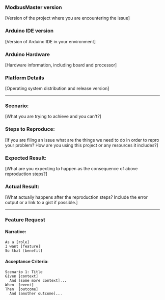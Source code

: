 <!----------------------------------------------------------------------------
Title - ensure the issue title is clear & concise
- QUESTIONS - describe the specific question
- BUG REPORTS - describe an activity
- FEATURE REQUESTS - describe an activity
-->

<!----------------------------------------------------------------------------
Provide the following information for all issues. Replace [brackets] and placeholder text with your responses.
(QUESTIONS, BUG REPORTS, FEATURE REQUESTS)
-->
### ModbusMaster version
[Version of the project where you are encountering the issue]

### Arduino IDE version
[Version of Arduino IDE in your environment]

### Arduino Hardware
[Hardware information, including board and processor]

### Platform Details
[Operating system distribution and release version]

---
<!----------------------------------------------------------------------------
Provide the following for QUESTIONS & BUG REPORTS. Replace [brackets] and placeholder text with your responses.
-->
### Scenario:
[What you are trying to achieve and you can't?]

### Steps to Reproduce:
[If you are filing an issue what are the things we need to do in order to repro your problem? How are you using this project or any resources it includes?]

### Expected Result:
[What are you expecting to happen as the consequence of above reproduction steps?]

### Actual Result:
[What actually happens after the reproduction steps? Include the error output or a link to a gist if possible.]

---
<!----------------------------------------------------------------------------
Provide the following for FEATURE REQUESTS. Replace [brackets] and placeholder text with your responses.
Refer to [What's in a Story?](https://dannorth.net/whats-in-a-story/)
-->
### Feature Request

#### Narrative:
<!-- Replace role, feature, benefit. -->
```` text
As a [role]
I want [feature]
So that [benefit]
````

#### Acceptance Criteria:
<!--
Present as one or more Scenarios, replacing context, event, outcome.
-->
```` text
Scenario 1: Title
Given [context]
  And [some more context]...
When  [event]
Then  [outcome]
  And [another outcome]...
````
